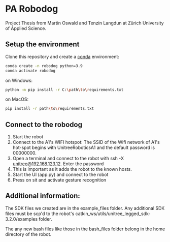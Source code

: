 # PA Robodog
Project Thesis from Martin Oswald and Tenzin Langdun at Zürich University of Applied Science.

## Setup the environment
Clone this repository and create a [conda](https://docs.conda.io/projects/conda/en/latest/user-guide/install/index.html) environment:

````bash
conda create -n robodog python=3.9
conda activate robodog

````
on Windows:
````bash
python -m pip install -r C:\path\to\requirements.txt
````

on MacOS:
````bash
pip install -r path\to\requirements.txt
````

## Connect to the robodog

1. Start the robot
2. Connect to the A1's WIFI hotspot: The SSID of the Wifi network of A1's hot-spot begins with UnitreeRoboticsA1 and the default password is 00000000.
3. Open a terminal and connect to the robot with ssh -X unitree@192.168.123.12. Enter the password 
4. This is important as it adds the robot to the known hosts.
5. Start the UI (app.py) and connect to the robot
6. Press on sit and activate gesture recognition

## Additional information:

The SDK files we created are in the example_files folder. Any additional SDK files must be scp'd to the robot's catkin_ws/utils/unitree_legged_sdk-3.2.0/examples folder.

The any new bash files like those in the bash_files folder belong in the home directory of the robot.
